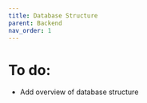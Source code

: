 ```yaml
---
title: Database Structure
parent: Backend
nav_order: 1
---
```

# To do:
* Add overview of database structure